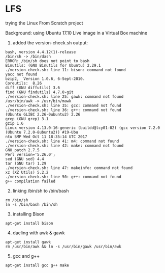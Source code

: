 # LFS
trying the Linux From Scratch project

Background: using Ubuntu 17.10 Live image in a Virtual Box machine

1) added the version-check.sh
output: 
```
bash, version 4.4.12(1)-release
/bin/sh -> /bin/dash
ERROR: /bin/sh does not point to bash
Binutils: (GNU Binutils for Ubuntu) 2.29.1
./version-check.sh: line 11: bison: command not found
yacc not found
bzip2,  Version 1.0.6, 6-Sept-2010.
Coreutils:  8.26
diff (GNU diffutils) 3.6
find (GNU findutils) 4.7.0-git
./version-check.sh: line 25: gawk: command not found
/usr/bin/awk -> /usr/bin/mawk
./version-check.sh: line 35: gcc: command not found
./version-check.sh: line 36: g++: command not found
(Ubuntu GLIBC 2.26-0ubuntu2) 2.26
grep (GNU grep) 3.1
gzip 1.6
Linux version 4.13.0-16-generic (buildd@lcy01-02) (gcc version 7.2.0 (Ubuntu 7.2.0-8ubuntu2)) #19-Ubu
ntu SMP Wed Oct 11 18:35:14 UTC 2017
./version-check.sh: line 41: m4: command not found
./version-check.sh: line 42: make: command not found
GNU patch 2.7.5
Perl version='5.26.0';
sed (GNU sed) 4.4
tar (GNU tar) 1.29
./version-check.sh: line 47: makeinfo: command not found
xz (XZ Utils) 5.2.2
./version-check.sh: line 50: g++: command not found
g++ compilation failed
```

2) linking /bin/sh to /bin/bash
```
rm /bin/sh
ln -s /bin/bash /bin/sh
```

3) installing Bison
```
apt-get install bison
```
4) daeling with awk & gawk
```
apt-get install gawk
rm /usr/bin/awk && ln -s /usr/bin/gawk /usr/bin/awk
```
5) gcc and g++
```
apt-get install gcc g++ make
```
